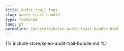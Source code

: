 ```yaml
---
title: Audit trail logs
slug: audit-trail-bundle
type: featured
lang: pt
permalink: /pt/store/keleo-audit-trail-bundle.html
---
```


{% include store/keleo-audit-trail-bundle.md %}
